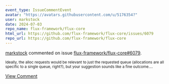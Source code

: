 ```yaml
---
event_type: IssueCommentEvent
avatar: "https://avatars.githubusercontent.com/u/5176354?"
user: markstock
date: 2024-07-03
repo_name: flux-framework/flux-core
html_url: https://github.com/flux-framework/flux-core/issues/6079
repo_url: https://github.com/flux-framework/flux-core
---
```


<a href='https://github.com/markstock' target='_blank'>markstock</a> commented on issue <a href='https://github.com/flux-framework/flux-core/issues/6079' target='_blank'>flux-framework/flux-core#6079</a>.

<small>Ideally, the alloc requests would be relevant to just the requested queue (allocations are all specific to a single queue, right?), but your suggestion sounds like a fine outcome....</small>

<a href='https://github.com/flux-framework/flux-core/issues/6079' target='_blank'>View Comment</a>
